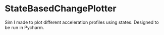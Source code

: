 # StateBasedChangePlotter
 Sim I made to plot different acceleration profiles using states. Designed to be run in Pycharm.
